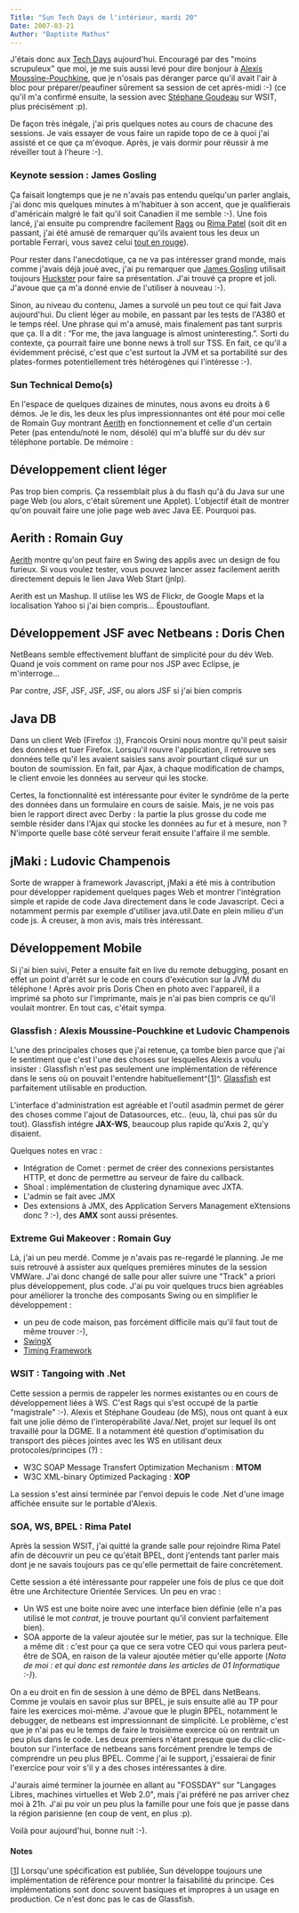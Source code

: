 ```yaml
---
Title: "Sun Tech Days de l'intérieur, mardi 20"
Date: 2007-03-21
Author: "Baptiste Mathus"
---
```




J'étais donc aux [Tech
Days](http://fr.sun.com/sunnews/events/2007/mar/techdays/index.jsp)
aujourd'hui. Encouragé par des "moins scrupuleux" que moi, je me suis
aussi levé pour dire bonjour à [Alexis
Moussine-Pouchkine](http://blogs.sun.com/alexismp/), que je n'osais pas
déranger parce qu'il avait l'air à bloc pour préparer/peaufiner sûrement
sa session de cet après-midi :-) (ce qu'il m'a confirmé ensuite, la
session avec [Stéphane
Goudeau](http://www.microsoft.com/france/msdn/annuaire/xml/stephgou.xml)
sur WSIT, plus précisément :p).

De façon très inégale, j'ai pris quelques notes au cours de chacune des
sessions. Je vais essayer de vous faire un rapide topo de ce à quoi j'ai
assisté et ce que ça m'évoque. Après, je vais dormir pour réussir à me
réveiller tout à l'heure :-).

### Keynote session : James Gosling

Ça faisait longtemps que je ne n'avais pas entendu quelqu'un parler
anglais, j'ai donc mis quelques minutes à m'habituer à son accent, que
je qualifierais d'américain malgré le fait qu'il soit Canadien il me
semble :-). Une fois lancé, j'ai ensuite pu comprendre facilement
[Rags](http://weblogs.java.net/blog/rags/) ou [Rima
Patel](http://weblogs.java.net/blog/rpatel/) (soit dit en passant, j'ai
été amusé de remarquer qu'ils avaient tous les deux un portable Ferrari,
vous savez celui [tout en
rouge](http://www.comparestoreprices.co.uk/images/fe/ferrari-3000-amd-notebook-laptop-pc.jpg)).

Pour rester dans l'anecdotique, ça ne va pas intéresser grand monde,
mais comme j'avais déjà joué avec, j'ai pu remarquer que [James
Gosling](http://blogs.sun.com/jag/) utilisait toujours
[Huckster](https://huckster.dev.java.net/) pour faire sa présentation.
J'ai trouvé ça propre et joli. J'avoue que ça m'a donné envie de
l'utiliser à nouveau :-).

Sinon, au niveau du contenu, James a survolé un peu tout ce qui fait
Java aujourd'hui. Du client léger au mobile, en passant par les tests de
l'A380 et le temps réel. Une phrase qui m'a amusé, mais finalement pas
tant surpris que ça. Il a dit : “For me, the java language is almost
uninteresting.”. Sorti du contexte, ça pourrait faire une bonne news à
troll sur TSS. En fait, ce qu'il a évidemment précisé, c'est que c'est
surtout la JVM et sa portabilité sur des plates-formes potentiellement
très hétérogènes qui l'intéresse :-).

### Sun Technical Demo(s)

En l'espace de quelques dizaines de minutes, nous avons eu droits à 6
démos. Je le dis, les deux les plus impressionnantes ont été pour moi
celle de Romain Guy montrant [Aerith](http://aerith.dev.java.net) en
fonctionnement et celle d'un certain Peter (pas entendu/noté le nom,
désolé) qui m'a bluffé sur du dév sur téléphone portable. De mémoire :

Développement client léger
--------------------------

Pas trop bien compris. Ça ressemblait plus à du flash qu'à du Java sur
une page Web (ou alors, c'était sûrement une Applet). L'objectif était
de montrer qu'on pouvait faire une jolie page web avec Java EE. Pourquoi
pas.

Aerith : Romain Guy
-------------------

[Aerith]() montre qu'on peut faire en Swing des applis avec un design de
fou furieux. Si vous voulez tester, vous pouvez lancer assez facilement
aerith directement depuis le lien Java Web Start (jnlp).

Aerith est un Mashup. Il utilise les WS de Flickr, de Google Maps et la
localisation Yahoo si j'ai bien compris... Époustouflant.

Développement JSF avec Netbeans : Doris Chen
--------------------------------------------

NetBeans semble effectivement bluffant de simplicité pour du dév Web.
Quand je vois comment on rame pour nos JSP avec Eclipse, je
m'interroge...

Par contre, JSF, JSF, JSF, JSF, ou alors JSF si j'ai bien compris

Java DB
-------

Dans un client Web (Firefox :)), Francois Orsini nous montre qu'il peut
saisir des données et tuer Firefox. Lorsqu'il rouvre l'application, il
retrouve ses données telle qu'il les avaient saisies sans avoir pourtant
cliqué sur un bouton de soumission. En fait, par Ajax, à chaque
modification de champs, le client envoie les données au serveur qui les
stocke.

Certes, la fonctionnalité est intéressante pour éviter le syndrôme de la
perte des données dans un formulaire en cours de saisie. Mais, je ne
vois pas bien le rapport direct avec Derby : la partie la plus grosse du
code me semble résider dans l'Ajax qui stocke les données au fur et à
mesure, non ? N'importe quelle base côté serveur ferait ensuite
l'affaire il me semble.

jMaki : Ludovic Champenois
--------------------------

Sorte de wrapper à framework Javascript, jMaki a été mis à contribution
pour développer rapidement quelques pages Web et montrer l'intégration
simple et rapide de code Java directement dans le code Javascript. Ceci
a notamment permis par exemple d'utiliser java.util.Date en plein milieu
d'un code js. À creuser, à mon avis, mais très intéressant.

Développement Mobile
--------------------

Si j'ai bien suivi, Peter a ensuite fait en live du remote debugging,
posant en effet un point d'arrêt sur le code en cours d'exécution sur la
JVM du téléphone ! Après avoir pris Doris Chen en photo avec l'appareil,
il a imprimé sa photo sur l'imprimante, mais je n'ai pas bien compris ce
qu'il voulait montrer. En tout cas, c'était sympa.

### Glassfish : Alexis Moussine-Pouchkine et Ludovic Champenois

L'une des principales choses que j'ai retenue, ça tombe bien parce que
j'ai le sentiment que c'est l'une des choses sur lesquelles Alexis a
voulu insister : Glassfish n'est pas seulement une implémentation de
référence dans le sens où on pouvait l'entendre
habituellement^[[1](#pnote-251-1)]^.
[Glassfish](http://glassfish.java.net) est parfaitement utilisable en
production.

L'interface d'administration est agréable et l'outil asadmin permet de
gérer des choses comme l'ajout de Datasources, etc.. (euu, là, chui pas
sûr du tout). Glassfish intégre **JAX-WS**, beaucoup plus rapide qu'Axis
2, qu'y disaient.

Quelques notes en vrac :

-   Intégration de Comet : permet de créer des connexions persistantes
    HTTP, et donc de permettre au serveur de faire du callback.
-   Shoal : implémentation de clustering dynamique avec JXTA.
-   L'admin se fait avec JMX
-   Des extensions à JMX, des Application Servers Management eXtensions
    donc ? :-), des **AMX** sont aussi présentes.

### Extreme Gui Makeover : Romain Guy

Là, j'ai un peu merdé. Comme je n'avais pas re-regardé le planning. Je
me suis retrouvé à assister aux quelques premières minutes de la session
VMWare. J'ai donc changé de salle pour aller suivre une "Track" a priori
plus développement, plus code. J'ai pu voir quelques trucs bien
agréables pour améliorer la tronche des composants Swing ou en
simplifier le développement :

-   un peu de code maison, pas forcément difficile mais qu'il faut tout
    de même trouver :-),
-   [SwingX](https://swingx.dev.java.net/)
-   [Timing Framework](https://timingframework.dev.java.net/)

### WSIT : Tangoing with .Net

Cette session a permis de rappeler les normes existantes ou en cours de
développement liées à WS. C'est Rags qui s'est occupé de la partie
"magistrale" :-). Alexis et Stéphane Goudeau (de MS), nous ont quant à
eux fait une jolie démo de l'interopérabilité Java/.Net, projet sur
lequel ils ont travaillé pour la DGME. Il a notamment été question
d'optimisation du transport des pièces jointes avec les WS en utilisant
deux protocoles/principes (?) :

-   W3C SOAP Message Transfert Optimization Mechanism : **MTOM**
-   W3C XML-binary Optimized Packaging : **XOP**

La session s'est ainsi terminée par l'envoi depuis le code .Net d'une
image affichée ensuite sur le portable d'Alexis.

### SOA, WS, BPEL : Rima Patel

Après la session WSIT, j'ai quitté la grande salle pour rejoindre Rima
Patel afin de découvrir un peu ce qu'était BPEL, dont j'entends tant
parler mais dont je ne savais toujours pas ce qu'elle permettait de
faire concrètement.

Cette session a été intéressante pour rappeler une fois de plus ce que
doit être une Architecture Orientée Services. Un peu en vrac :

-   Un WS est une boite noire avec une interface bien définie (elle n'a
    pas utilisé le mot *contrat*, je trouve pourtant qu'il convient
    parfaitement bien).
-   SOA apporte de la valeur ajoutée sur le métier, pas sur la
    technique. Elle a même dit : c'est pour ça que ce sera votre CEO qui
    vous parlera peut-être de SOA, en raison de la valeur ajoutée métier
    qu'elle apporte (*Nota de moi : et qui donc est remontée dans les
    articles de 01 Informatique :-)*).

On a eu droit en fin de session à une démo de BPEL dans NetBeans. Comme
je voulais en savoir plus sur BPEL, je suis ensuite allé au TP pour
faire les exercices moi-même. J'avoue que le plugin BPEL, notamment le
debugger, de netbeans est impressionnant de simplicité. Le problème,
c'est que je n'ai pas eu le temps de faire le troisième exercice où on
rentrait un peu plus dans le code. Les deux premiers n'étant presque que
du clic-clic-bouton sur l'interface de netbeans sans forcément prendre
le temps de comprendre un peu plus BPEL. Comme j'ai le support,
j'essaierai de finir l'exercice pour voir s'il y a des choses
intéressantes à dire.

J'aurais aimé terminer la journée en allant au "FOSSDAY" sur "Langages
Libres, machines virtuelles et Web 2.0", mais j'ai préféré ne pas
arriver chez moi à 21h. J'ai pu voir un peu plus la famille pour une
fois que je passe dans la région parisienne (en coup de vent, en plus
:p).

Voilà pour aujourd'hui, bonne nuit :-).

#### Notes

[[1](#rev-pnote-251-1)] Lorsqu'une spécification est publiée, Sun
développe toujours une implémentation de référence pour montrer la
faisabilité du principe. Ces implémentations sont donc souvent basiques
et impropres à un usage en production. Ce n'est donc pas le cas de
Glassfish.

